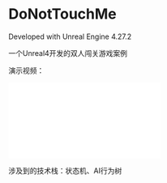 # DoNotTouchMe

Developed with Unreal Engine 4.27.2

一个Unreal4开发的双人闯关游戏案例

演示视频：

<iframe src="//player.bilibili.com/player.html?aid=743125068&bvid=BV16k4y1K7E6&cid=1190724405&p=1" scrolling="no" border="0" frameborder="no" framespacing="0" allowfullscreen="true"> </iframe>

涉及到的技术栈：状态机、AI行为树
